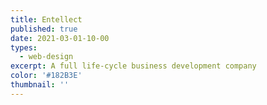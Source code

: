 ```yaml
---
title: Entellect
published: true
date: 2021-03-01-10-00
types:
  - web-design
excerpt: A full life-cycle business development company
color: '#182B3E'
thumbnail: ''
---
```

